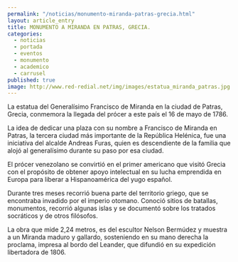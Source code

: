 ```yaml
---
permalink: "/noticias/monumento-miranda-patras-grecia.html"
layout: article_entry
title: MONUMENTO A MIRANDA EN PATRAS, GRECIA.
categories: 
  - noticias
  - portada
  - eventos
  - monumento
  - academico
  - carrusel
published: true
image: http://www.red-redial.net/img/images/estatua_miranda_patras.jpg
---
```


La estatua del Generalísimo Francisco de Miranda en la ciudad de Patras, Grecia, conmemora la llegada del prócer a este país el 16 de mayo de 1786. 

La idea de dedicar una plaza con su nombre a  Francisco de Miranda en Patras, la tercera ciudad más importante de la República Helénica, fue una iniciativa del alcalde Andreas Furas, quien es descendiente de la familia que alojó al generalísimo durante su paso por esa ciudad.

El prócer venezolano se convirtió en el primer americano que visitó Grecia con el propósito de obtener apoyo intelectual en su lucha emprendida en Europa para liberar a Hispanoamérica del yugo español. 

Durante tres meses recorrió buena parte del territorio griego, que se encontraba invadido por el imperio otomano. Conoció sitios de batallas, monumentos, recorrió algunas islas y se documentó sobre los tratados socráticos y de otros filósofos. 

La obra que mide 2,24 metros, es del escultor Nelson Bermúdez y muestra a un Miranda maduro y gallardo, sosteniendo en su mano derecha la proclama, impresa al bordo del Leander, que difundió en su expedición libertadora de 1806.
